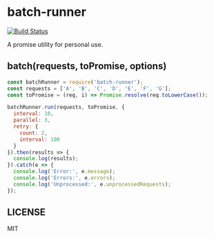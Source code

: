 batch-runner
====

[![Build Status](https://travis-ci.org/jinjor/batch-runner.svg)](https://travis-ci.org/jinjor/batch-runner)

A promise utility for personal use.

## batch(requests, toPromise, options)

```javascript
const batchRunner = require('batch-runner');
const requests = ['A', 'B', 'C', 'D', 'E', 'F', 'G'];
const toPromise = (req, i) => Promise.resolve(req.toLowerCase());

batchRunner.run(requests, toPromise, {
  interval: 10,
  parallel: 3,
  retry: {
    count: 2,
    interval: 100
  }
}).then(results => {
  console.log(results);
}).catch(e => {
  console.log('Error:', e.message);
  console.log('Errors:', e.errors);
  console.log('Unprocessed:', e.unprocessedRequests);
});
```

## LICENSE

MIT
